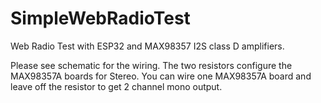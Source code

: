 # SimpleWebRadioTest
Web Radio Test with ESP32 and MAX98357 I2S class D amplifiers.

Please see schematic for the wiring. The two resistors configure the MAX98357A boards for Stereo. You can wire one MAX98357A board and leave off the resistor to get 2 channel mono output.


